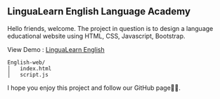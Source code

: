 <h2>LinguaLearn English Language Academy</h2>
<p>Hello friends, welcome. The project in question is to design a language educational website using HTML, CSS, Javascript, Bootstrap.</p>
<p>View Demo : <a href="https://younesnoorzahi.github.io/LinguaLearn-English-Language-Academy/">LinguaLearn English</a></p>

```
English-web/
│   index.html
│   script.js
```
<p>I hope you enjoy this project and follow our GitHub page👨‍💻.</p>
